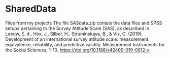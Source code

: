# SharedData
Files from my projects
The file SASdata.zip contais the data files and SPSS setups pertaining to the Survey Attitude Scale (SAS), as described in
Leeuw, E. d., Hox, J., Silber, H., Struminskaya, B., & Vis, C. (2019). Development of an international survey attitude scale: measurement equivalence, reliability, and predictive validity. Measurement Instruments for the Social Sciences, 1-10. https://doi.org/10.1186/s42409-019-0012-x
